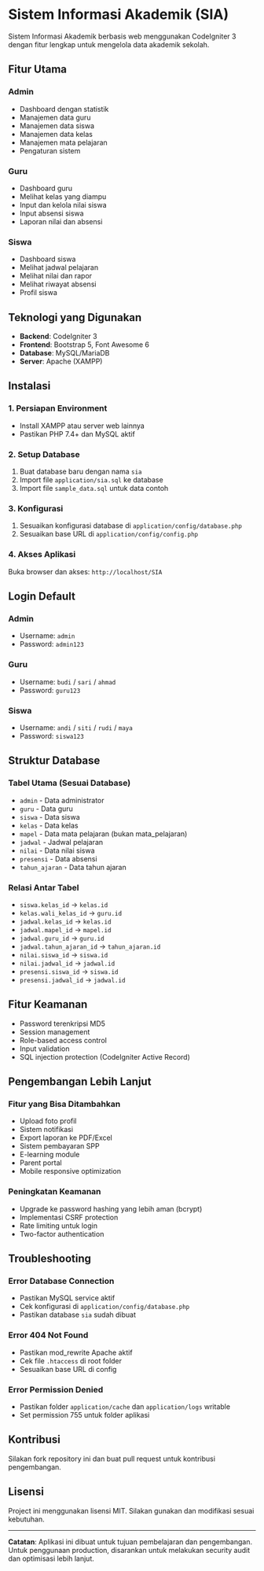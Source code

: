 # Sistem Informasi Akademik (SIA)

Sistem Informasi Akademik berbasis web menggunakan CodeIgniter 3 dengan fitur lengkap untuk mengelola data akademik sekolah.

## Fitur Utama

### Admin
- Dashboard dengan statistik
- Manajemen data guru
- Manajemen data siswa  
- Manajemen data kelas
- Manajemen mata pelajaran
- Pengaturan sistem

### Guru
- Dashboard guru
- Melihat kelas yang diampu
- Input dan kelola nilai siswa
- Input absensi siswa
- Laporan nilai dan absensi

### Siswa
- Dashboard siswa
- Melihat jadwal pelajaran
- Melihat nilai dan rapor
- Melihat riwayat absensi
- Profil siswa

## Teknologi yang Digunakan

- **Backend**: CodeIgniter 3
- **Frontend**: Bootstrap 5, Font Awesome 6
- **Database**: MySQL/MariaDB
- **Server**: Apache (XAMPP)

## Instalasi

### 1. Persiapan Environment
- Install XAMPP atau server web lainnya
- Pastikan PHP 7.4+ dan MySQL aktif

### 2. Setup Database
1. Buat database baru dengan nama `sia`
2. Import file `application/sia.sql` ke database
3. Import file `sample_data.sql` untuk data contoh

### 3. Konfigurasi
1. Sesuaikan konfigurasi database di `application/config/database.php`
2. Sesuaikan base URL di `application/config/config.php`

### 4. Akses Aplikasi
Buka browser dan akses: `http://localhost/SIA`

## Login Default

### Admin
- Username: `admin`
- Password: `admin123`

### Guru
- Username: `budi` / `sari` / `ahmad`
- Password: `guru123`

### Siswa
- Username: `andi` / `siti` / `rudi` / `maya`
- Password: `siswa123`

## Struktur Database

### Tabel Utama (Sesuai Database)
- `admin` - Data administrator
- `guru` - Data guru
- `siswa` - Data siswa
- `kelas` - Data kelas
- `mapel` - Data mata pelajaran (bukan mata_pelajaran)
- `jadwal` - Jadwal pelajaran
- `nilai` - Data nilai siswa
- `presensi` - Data absensi
- `tahun_ajaran` - Data tahun ajaran

### Relasi Antar Tabel
- `siswa.kelas_id` → `kelas.id`
- `kelas.wali_kelas_id` → `guru.id`
- `jadwal.kelas_id` → `kelas.id`
- `jadwal.mapel_id` → `mapel.id`
- `jadwal.guru_id` → `guru.id`
- `jadwal.tahun_ajaran_id` → `tahun_ajaran.id`
- `nilai.siswa_id` → `siswa.id`
- `nilai.jadwal_id` → `jadwal.id`
- `presensi.siswa_id` → `siswa.id`
- `presensi.jadwal_id` → `jadwal.id`

## Fitur Keamanan

- Password terenkripsi MD5
- Session management
- Role-based access control
- Input validation
- SQL injection protection (CodeIgniter Active Record)

## Pengembangan Lebih Lanjut

### Fitur yang Bisa Ditambahkan
- Upload foto profil
- Sistem notifikasi
- Export laporan ke PDF/Excel
- Sistem pembayaran SPP
- E-learning module
- Parent portal
- Mobile responsive optimization

### Peningkatan Keamanan
- Upgrade ke password hashing yang lebih aman (bcrypt)
- Implementasi CSRF protection
- Rate limiting untuk login
- Two-factor authentication

## Troubleshooting

### Error Database Connection
- Pastikan MySQL service aktif
- Cek konfigurasi di `application/config/database.php`
- Pastikan database `sia` sudah dibuat

### Error 404 Not Found
- Pastikan mod_rewrite Apache aktif
- Cek file `.htaccess` di root folder
- Sesuaikan base URL di config

### Error Permission Denied
- Pastikan folder `application/cache` dan `application/logs` writable
- Set permission 755 untuk folder aplikasi

## Kontribusi

Silakan fork repository ini dan buat pull request untuk kontribusi pengembangan.

## Lisensi

Project ini menggunakan lisensi MIT. Silakan gunakan dan modifikasi sesuai kebutuhan.

---

**Catatan**: Aplikasi ini dibuat untuk tujuan pembelajaran dan pengembangan. Untuk penggunaan production, disarankan untuk melakukan security audit dan optimisasi lebih lanjut.
